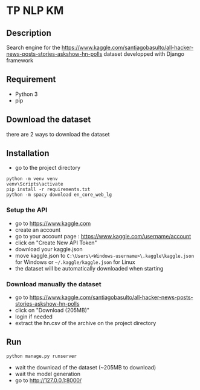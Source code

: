 # TP NLP KM
## Description
Search engine for the https://www.kaggle.com/santiagobasulto/all-hacker-news-posts-stories-askshow-hn-polls dataset developped with Django framework
## Requirement
- Python 3
- pip

## Download the dataset
there are 2 ways to download the dataset

## Installation
- go to the project directory
```
python -m venv venv
venv\Scripts\activate
pip install -r requirements.txt
python -m spacy download en_core_web_lg
```
### Setup the API
- go to https://www.kaggle.com
- create an account
- go to your account page : https://www.kaggle.com/username/account
- click on "Create New API Token"
- download your kaggle.json
- move kaggle.json to ``C:\Users\<Windows-username>\.kaggle\kaggle.json`` for Windows or ``~/.kaggle/kaggle.json`` for Linux
- the dataset will be automatically downloaded when starting

### Download manually the dataset
- go to https://www.kaggle.com/santiagobasulto/all-hacker-news-posts-stories-askshow-hn-polls
- click on "Download (205MB)"
- login if needed
- extract the hn.csv of the archive on the project directory

## Run
```
python manage.py runserver
```
- wait the download of the dataset (~205MB to download)
- wait the model generation
- go to http://127.0.0.1:8000/

